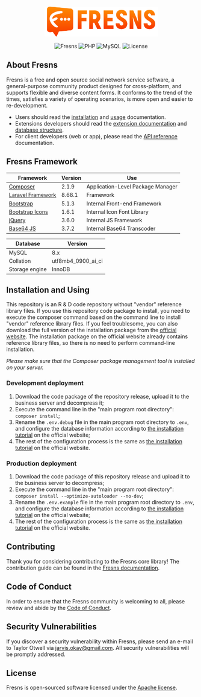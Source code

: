 <p align="center"><a href="https://fresns.org" target="_blank"><img src="https://raw.githubusercontent.com/fresns/docs/main/images/Fresns%20Logo.png" width="300"></a></p>

<p align="center">
<img src="https://img.shields.io/badge/Fresns-1.0-yellow" alt="Fresns">
<img src="https://img.shields.io/badge/PHP-%5E8.0-blue" alt="PHP">
<img src="https://img.shields.io/badge/MySQL-%5E8.0-orange" alt="MySQL">
<img src="https://img.shields.io/badge/License-Apache--2.0-green" alt="License">
</p>

## About Fresns

Fresns is a free and open source social network service software, a general-purpose community product designed for cross-platform, and supports flexible and diverse content forms. It conforms to the trend of the times, satisfies a variety of operating scenarios, is more open and easier to re-development.

- Users should read the [installation](https://fresns.org/guide/install.html) and [usage](https://fresns.org/guide/using.html) documentation.
- Extensions developers should read the [extension documentation](https://fresns.org/extensions/) and [database structure](https://fresns.org/database/).
- For client developers (web or app), please read the [API reference](https://fresns.org/api/) documentation.

## Fresns Framework

| Framework | Version | Use |
| --- | --- | --- |
| [Composer](https://github.com/composer/composer) | 2.1.9 | Application-Level Package Manager |
| [Laravel Framework](https://github.com/laravel/framework) | 8.68.1 | Framework |
| [Bootstrap](https://getbootstrap.com/) | 5.1.3 | Internal Front-end Framework |
| [Bootstrap Icons](https://icons.getbootstrap.com/) | 1.6.1 | Internal Icon Font Library |
| [jQuery](https://github.com/jquery/jquery) | 3.6.0 | Internal JS Framework |
| [Base64 JS](https://github.com/dankogai/js-base64) | 3.7.2 | Internal Base64 Transcoder |

| Database | Version |
| --- | --- |
| MySQL | 8.x |
| Collation | utf8mb4_0900_ai_ci |
| Storage engine | InnoDB |

## Installation and Using

This repository is an R & D code repository without "vendor" reference library files. If you use this repository code package to install, you need to execute the composer command based on the command line to install "vendor" reference library files. If you feel troublesome, you can also download the full version of the installation package from the [official website](https://fresns.org/). The installation package on the official website already contains reference library files, so there is no need to perform command-line installation.

*Please make sure that the Composer package management tool is installed on your server.*

### Development deployment

1. Download the code package of the repository release, upload it to the business server and decompress it;
2. Execute the command line in the "main program root directory": `composer install`;
3. Rename the `.env.debug` file in the main program root directory to `.env`, and configure the database information according to [the installation tutorial](https://fresns.org/guide/install.html) on the official website;
4. The rest of the configuration process is the same as [the installation tutorial](https://fresns.org/guide/install.html) on the official website.

### Production deployment

1. Download the code package of this repository release and upload it to the business server to decompress;
2. Execute the command line in the "main program root directory": `composer install --optimize-autoloader --no-dev`;
3. Rename the `.env.example` file in the main program root directory to `.env`, and configure the database information according to [the installation tutorial](https://fresns.org/guide/install.html) on the official website;
4. The rest of the configuration process is the same as [the installation tutorial](https://fresns.org/guide/install.html) on the official website.

## Contributing

Thank you for considering contributing to the Fresns core library! The contribution guide can be found in the [Fresns documentation](https://fresns.org/community/join.html).

## Code of Conduct

In order to ensure that the Fresns community is welcoming to all, please review and abide by the [Code of Conduct](https://fresns.org/community/join.html#code-of-conduct).

## Security Vulnerabilities

If you discover a security vulnerability within Fresns, please send an e-mail to Taylor Otwell via [jarvis.okay@gmail.com](mailto:jarvis.okay@gmail.com). All security vulnerabilities will be promptly addressed.

## License

Fresns is open-sourced software licensed under the [Apache license](https://opensource.org/licenses/Apache-2.0).